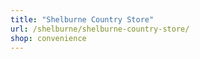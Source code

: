 ```yaml
---
title: "Shelburne Country Store"
url: /shelburne/shelburne-country-store/
shop: convenience
---
```

